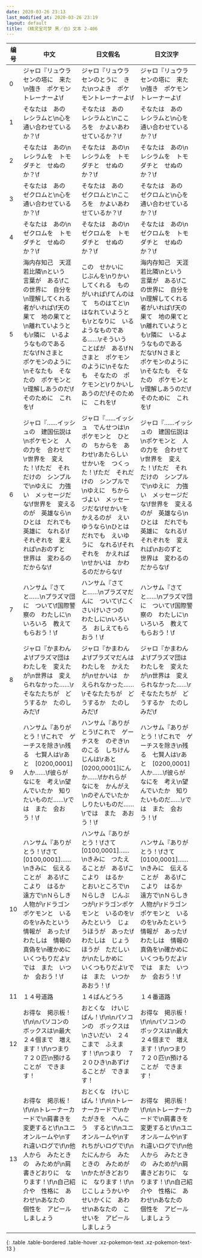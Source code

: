 ```yaml
---
date: 2020-03-26 23:13
last_modified_at: 2020-03-26 23:19
layout: default
title: 《精灵宝可梦 黑／白》文本 2-406
---
```

| 编号 | 中文 | 日文假名 | 日文汉字 |
| ---- | ---- | ---- | --- |
| 0 | ジャロ『リュウラセンの塔に　来た\n強き　ポケモントレーナーよ\f | ジャロ『リュウラセンのとうに　きた\nつよき　ポケモントレーナーよ\f | ジャロ『リュウラセンの塔に　来た\n強き　ポケモントレーナーよ\f |
| 1 | そなたは　あの　レシラムと\n心を　通い合わせているか？\f | そなたは　あの　レシラムと\nこころを　かよいあわせているか？\f | そなたは　あの　レシラムと\n心を　通い合わせているか？\f |
| 2 | そなたは　あの\nレシラムを　トモダチと　せぬのか？\f | そなたは　あの\nレシラムを　トモダチと　せぬのか？\f | そなたは　あの\nレシラムを　トモダチと　せぬのか？\f |
| 3 | そなたは　あの　ゼクロムと\n心を　通い合わせているか？\f | そなたは　あの　ゼクロムと\nこころを　かよいあわせているか？\f | そなたは　あの　ゼクロムと\n心を　通い合わせているか？\f |
| 4 | そなたは　あの\nゼクロムを　トモダチと　せぬのか？\f | そなたは　あの\nゼクロムを　トモダチと　せぬのか？\f | そなたは　あの\nゼクロムを　トモダチと　せぬのか？\f |
| 5 | 海内存知己　天涯若比隣\nという　言葉が　ある\fこの世界に　自分を\n理解してくれる　者がいれば\f天の果て　地の果てと\n離れていようとも\r隣に　いるようなものである　だな\fＮさまと　ポケモンのように\nそなたも　そなたの　ポケモンと\r理解しあうのだ\fそのために　これを\f | この　せかいに　じぶんを\nりかいしてくれる　ものがいれば\fてんのはて　ちのはてと\nはなれていようとも\rとなりに　いるようなものである……\rそういう　ことばが　ある\fＮさまと　ポケモンのように\nそなたも　そなたの　ポケモンと\rりかいしあうのだ\fそのために　これを\f | 海内存知己　天涯若比隣\nという　言葉が　ある\fこの世界に　自分を\n理解してくれる　者がいれば\f天の果て　地の果てと\n離れていようとも\r隣に　いるようなものである　だな\fＮさまと　ポケモンのように\nそなたも　そなたの　ポケモンと\r理解しあうのだ\fそのために　これを\f |
| 6 | ジャロ『……イッシュの　建国伝説は\nポケモンと　人の力を　合わせて\r世界を　変えた！\fただ　それだけの　シンプルで\nゆえに　力強い　メッセージだな\f世界を　変えるのが　英雄なら\nひとは　だれでも　英雄に　なれる\fそれぞれを　変えれば\nおのずと　世界は　変わるのだからな\f | ジャロ『……イッシュ　でんせつは\nポケモンと　ひとの　ちからを　あわせ\rあたらしい　せかいを　つくった！\fただ　それだけの　シンプルで\nゆえに　ちからづよい　メッセージだな\fせかいを　かえるのが　えいゆうなら\nひとは　だれでも　えいゆうに　なれる\fそれぞれを　かえれば\nせかいは　かわるのだからな\f | ジャロ『……イッシュの　建国伝説は\nポケモンと　人の力を　合わせて\r世界を　変えた！\fただ　それだけの　シンプルで\nゆえに　力強い　メッセージだな\f世界を　変えるのが　英雄なら\nひとは　だれでも　英雄に　なれる\fそれぞれを　変えれば\nおのずと　世界は　変わるのだからな\f |
| 7 | ハンサム『さてと……\nプラズマ団に　ついて\f国際警察の　わたしに\nいろいろ　教えてもらおう！\f | ハンサム『さてと……\nプラズマだんに　ついて\fこくさいけいさつの　わたしに\nいろいろ　おしえてもらおう！\f | ハンサム『さてと……\nプラズマ団に　ついて\f国際警察の　わたしに\nいろいろ　教えてもらおう！\f |
| 8 | ジャロ『かまわんよ\fプラズマ団は　わたしを　変えたが\n世界は　変えられなかった……\rそなたたちが　どうするか　たのしみだ\f | ジャロ『かまわんよ\fプラズマだんは　わたしを　かえたが\nせかいは　かえられなかった……\rそなたたちが　どうするか　たのしみだ\f | ジャロ『かまわんよ\fプラズマ団は　わたしを　変えたが\n世界は　変えられなかった……\rそなたたちが　どうするか　たのしみだ\f |
| 9 | ハンサム『ありがとう！\fこれで　ゲーチスを除き\n残る　七賢人は\rあと　[0200,0001]人か……\f彼らが　なにを　考え\n望んでいたか　知りたいものだ……\rでは　また　会おう！\f | ハンサム『ありがとう\fこれで　ゲーチスを　のぞき\nのこる　しちけんじんは\rあと　[0200,0001]にんか……\fかれらが　なにを　かんがえ\nのぞんでいたか　しりたいものだ……\rでは　また　あおう！\f | ハンサム『ありがとう！\fこれで　ゲーチスを除き\n残る　七賢人は\rあと　[0200,0001]人か……\f彼らが　なにを　考え\n望んでいたか　知りたいものだ……\rでは　また　会おう！\f |
| 10 | ハンサム『ありがとう！\fさて　[0100,0001]……\nきみに　伝えることが　ある\fここより　はるか　遠方で\nＮらしき　人物が\rドラゴンポケモンと　いるのを\rみたという　情報が　あった\fわたしは　情報の　真偽を\n確かめに　いくつもりだよ\rでは　また　いつか　会おう！\f | ハンサム『ありがとう！\fさて　[0100,0001]……\nきみに　つたえることが　ある\fここより　はるか　とおいところで\nＮらしき　じんぶつが\rドラゴンポケモンと　いるのを\rみたという　じょうほうが　あった\fわたしは　じょうほうが　ただしいか\nたしかめに　いくつもりだよ\rでは　また　いつか　あおう！\f | ハンサム『ありがとう！\fさて　[0100,0001]……\nきみに　伝えることが　ある\fここより　はるか　遠方で\nＮらしき　人物が\rドラゴンポケモンと　いるのを\rみたという　情報が　あった\fわたしは　情報の　真偽を\n確かめに　いくつもりだよ\rでは　また　いつか　会おう！\f |
| 11 | １４号道路 | １４ばんどうろ | １４番道路 |
| 12 | お得な　掲示板！\f\n\nパソコンの　ボックスは\n最大　２４個まで　増えます！\f\nつまり　７２０匹\n預けることが　できます！ | おとくな　けいじばん！\f\n\nパソコンの　ボックスは\nさいだい　２４こまで　ふえます！\f\nつまり　７２０ひき\nあずけることが　できます！ | お得な　掲示板！\f\n\nパソコンの　ボックスは\n最大　２４個まで　増えます！\f\nつまり　７２０匹\n預けることが　できます！ |
| 13 | お得な　掲示板！\f\n\nトレーナーカードで\n肩書きを　変更すると\f\nユニオンルームや\nすれ違いログで\f\n他人から　みたときの　みためが\n肩書きどおりに　なります！\f\n自己紹介や　性格に　あわせ\nあなたの　個性を　アピールしましょう | おとくな　けいじばん！\f\n\nトレーナーカードで\nかたがきを　へんこう　すると\f\nユニオンルームや\nすれちがいログで\f\nたにんから　みたときの　みためが\nかたがきどおりに　なります！\f\nじこしょうかいや　せいかくに　あわせ\nあなたの　こせいを　アピールしましょう | お得な　掲示板！\f\n\nトレーナーカードで\n肩書きを　変更すると\f\nユニオンルームや\nすれ違いログで\f\n他人から　みたときの　みためが\n肩書きどおりに　なります！\f\n自己紹介や　性格に　あわせ\nあなたの　個性を　アピールしましょう |
{: .table .table-bordered .table-hover .xz-pokemon-text .xz-pokemon-text-13 }